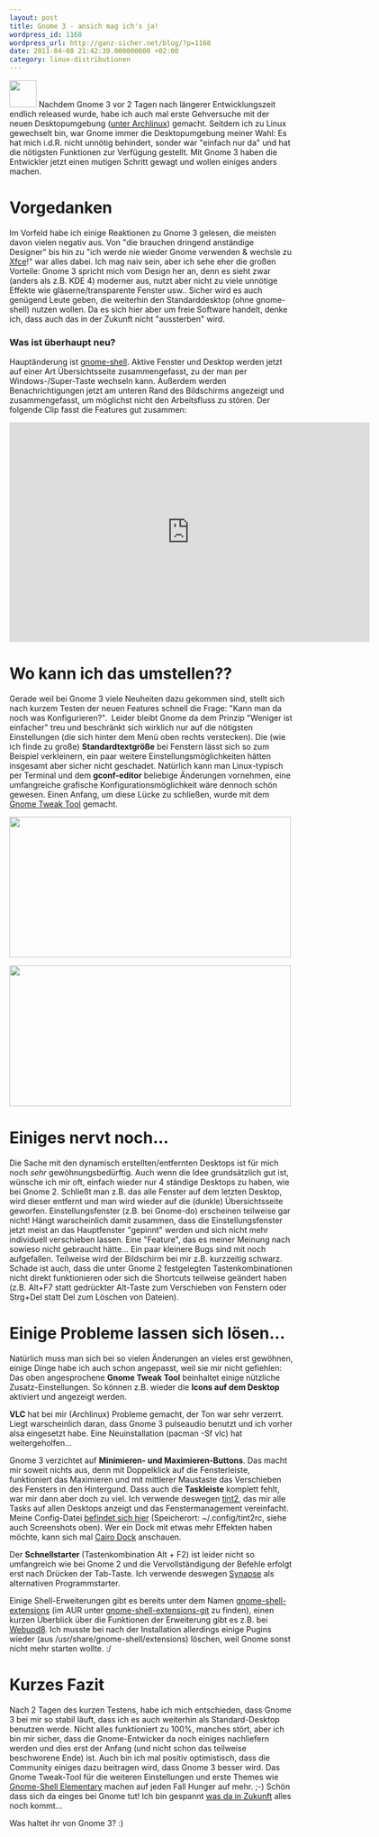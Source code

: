 ```yaml
---
layout: post
title: Gnome 3 - ansich mag ich's ja!
wordpress_id: 1168
wordpress_url: http://ganz-sicher.net/blog/?p=1168
date: 2011-04-08 21:42:39.000000000 +02:00
category: linux-distributionen
---
```

<img class="lefticon" title="gnome_icon" src="{{site.url}}/wp-content/uploads/gnome_icon.png" alt="" width="48" height="48" />
Nachdem Gnome 3 vor 2 Tagen nach längerer Entwicklungszeit endlich released wurde, habe ich auch mal erste Gehversuche mit der neuen Desktopumgebung (<a href="http://www.archlinux.org/news/gnome3-in-testing/">unter Archlinux</a>) gemacht. Seitdem ich zu Linux gewechselt bin, war Gnome immer die Desktopumgebung meiner Wahl: Es hat mich i.d.R. nicht unnötig behindert, sonder war "einfach nur da" und hat die nötigsten Funktionen zur Verfügung gestellt. Mit Gnome 3 haben die Entwickler jetzt einen mutigen Schritt gewagt und wollen einiges anders machen.

<!--more-->
Vorgedanken
============
Im Vorfeld habe ich einige Reaktionen zu Gnome 3 gelesen, die meisten davon vielen negativ aus. Von "die brauchen dringend anständige Designer" bis hin zu "ich werde nie wieder Gnome verwenden &amp; wechsle zu <a href="http://www.xfce.org/">Xfce</a>!" war alles dabei. Ich mag naiv sein, aber ich sehe eher die großen Vorteile: Gnome 3 spricht mich vom Design her an, denn es sieht zwar (anders als z.B. KDE 4) moderner aus, nutzt aber nicht zu viele unnötige Effekte wie gläserne/transparente Fenster usw..
Sicher wird es auch genügend Leute geben, die weiterhin den Standarddesktop (ohne gnome-shell) nutzen wollen. Da es sich hier aber um freie Software handelt, denke ich, dass auch das in der Zukunft nicht "aussterben" wird.
<h3>Was ist überhaupt neu?</h3>
Hauptänderung ist <a href="https://live.gnome.org/GnomeShell">gnome-shell</a>. Aktive Fenster und Desktop werden jetzt auf einer Art Übersichtsseite zusammengefasst, zu der man per Windows-/Super-Taste wechseln kann. Außerdem werden Benachrichtigungen jetzt am unteren Rand des Bildschirms angezeigt und zusammengefasst, um möglichst nicht den Arbeitsfluss zu stören. Der folgende Clip fasst die Features gut zusammen:

<object style="height: 390px; width: 640px;"><param name="movie" value="http://www.youtube.com/v/SSGfS6K7pI0?version=3" /><param name="allowFullScreen" value="true" /><param name="allowScriptAccess" value="always" /><embed type="application/x-shockwave-flash" width="640" height="390" src="http://www.youtube.com/v/SSGfS6K7pI0?version=3" allowfullscreen="true" allowscriptaccess="always"></embed></object>

Wo kann ich das umstellen??
============================
Gerade weil bei Gnome 3 viele Neuheiten dazu gekommen sind, stellt sich nach kurzem Testen der neuen Features schnell die Frage: "Kann man da noch was Konfigurieren?".  Leider bleibt Gnome da dem Prinzip "Weniger ist einfacher" treu und beschränkt sich wirklich nur auf die nötigsten Einstellungen (die sich hinter dem Menü oben rechts verstecken). Die (wie ich finde zu große) <strong>Standardtextgröße</strong> bei Fenstern lässt sich so zum Beispiel verkleinern, ein paar weitere Einstellungsmöglichkeiten hätten insgesamt aber sicher nicht geschadet. Natürlich kann man Linux-typisch per Terminal und dem <strong>gconf-editor</strong> beliebige Änderungen vornehmen, eine umfangreiche grafische Konfigurationsmöglichkeit wäre dennoch schön gewesen. Einen Anfang, um diese Lücke zu schließen, wurde mit dem <a href="https://live.gnome.org/GnomeTweakTool">Gnome Tweak Tool</a> gemacht.


<a href="{{site.url}}/wp-content/uploads/gnome_screen1.jpg"><img class="borderimg centered" title="gnome_screen1" src="{{site.url}}/wp-content/uploads/gnome_screen1.jpg" alt="" width="500" height="250" /></a>

<a href="{{site.url}}/wp-content/uploads/gnome_screen2.jpg"> <img class="borderimg centered" title="gnome_screen2" src="{{site.url}}/wp-content/uploads/gnome_screen2.jpg" alt="" width="500" height="250" /></a>

Einiges nervt noch...
======================
Die Sache mit den dynamisch erstellten/entfernten Desktops ist für  mich noch *sehr* gewöhnungsbedürftig. Auch wenn die Idee grundsätzlich  gut ist, wünsche ich mir oft, einfach wieder nur 4 ständige Desktops zu  haben, wie bei Gnome 2. Schließt man z.B. das alle Fenster auf dem  letzten Desktop, wird dieser entfernt und man wird wieder auf die  (dunkle) Übersichtsseite geworfen.
Einstellungsfenster (z.B. bei Gnome-do) erscheinen teilweise gar  nicht! Hängt warscheinlich damit zusammen, dass die Einstellungsfenster  jetzt meist an das Hauptfenster "gepinnt" werden und sich nicht mehr  individuell verschieben lassen. Eine "Feature", das es meiner Meinung  nach sowieso nicht gebraucht hätte...
Ein paar kleinere Bugs sind mit noch aufgefallen. Teilweise wird der Bildschirm bei mir z.B. kurzzeitig schwarz. Schade ist auch, dass die unter Gnome 2 festgelegten Tastenkombinationen nicht direkt funktionieren oder sich die Shortcuts teilweise geändert haben (z.B. Alt+F7 statt gedrückter Alt-Taste zum Verschieben von Fenstern oder Strg+Del statt Del zum Löschen von Dateien).

Einige Probleme lassen sich lösen...
======================================
Natürlich muss man sich bei so vielen Änderungen an vieles erst gewöhnen, einige Dinge habe ich auch schon angepasst, weil sie mir nicht gefiehlen:
Das oben angesprochene <strong>Gnome Tweak Tool</strong> beinhaltet einige nützliche Zusatz-Einstellungen. So können z.B. wieder die <strong>Icons auf dem Desktop</strong> aktiviert und angezeigt werden.

**VLC** hat bei mir (Archlinux) Probleme gemacht, der Ton war sehr verzerrt. Liegt warscheinlich daran, dass Gnome 3 pulseaudio benutzt und ich vorher alsa eingesetzt habe. Eine Neuinstallation (pacman -Sf vlc) hat weitergeholfen...

Gnome 3 verzichtet auf **Minimieren- und Maximieren-Buttons**. Das macht mir soweit nichts aus, denn mit Doppelklick auf die Fensterleiste, funktioniert das Maximieren und mit mittlerer Maustaste das Verschieben des Fensters in den Hintergund. Dass auch die <strong>Taskleiste</strong> komplett fehlt, war mir dann aber doch zu viel. Ich verwende deswegen <a href="http://code.google.com/p/tint2/">tint2</a>, das mir alle Tasks auf allen Desktops anzeigt und das Fenstermanagement vereinfacht. Meine Config-Datei <a href="http://www.ganz-sicher.net/sonstiges/configs/tint2rc">befindet sich hier</a> (Speicherort: ~/.config/tint2rc, siehe auch Screenshots oben). Wer ein Dock mit etwas mehr Effekten haben möchte, kann sich mal <a href="http://www.glx-dock.org/">Cairo Dock</a> anschauen.

Der <strong>Schnellstarter</strong> (Tastenkombination Alt + F2) ist leider nicht so umfangreich wie bei Gnome 2 und die Vervollständigung der Befehle erfolgt erst nach Drücken der Tab-Taste. Ich verwende deswegen <a href="http://mhr3.blogspot.com/2010/11/introducing-synapse-acetylcholine.html">Synapse</a> als alternativen Programmstarter.

Einige Shell-Erweiterungen gibt es bereits unter dem Namen <a href="https://live.gnome.org/GnomeShell/Extensions">gnome-shell-extensions</a> (im AUR unter <a href="http://aur.archlinux.org/packages.php?ID=47501">gnome-shell-extensions-git</a> zu finden), einen kurzen Überblick über die Funktionen der Erweiterung gibt es z.B. bei <a href="http://www.webupd8.org/2011/04/gnome-shell-extensions-additional.html">Webupd8</a>. Ich musste bei nach der Installation allerdings einige Pugins wieder (aus /usr/share/gnome-shell/extensions) löschen, weil Gnome sonst nicht mehr starten wollte. :/

Kurzes Fazit
=============
Nach 2 Tagen des kurzen Testens, habe ich mich entschieden, dass Gnome 3 bei mir so stabil läuft, dass ich es auch weiterhin als Standard-Desktop benutzen werde. Nicht alles funktioniert zu 100%, manches stört, aber ich bin mir sicher, dass die Gnome-Entwicker da noch einiges nachliefern werden und dies erst der Anfang (und nicht schon das teilweise beschworene Ende) ist. Auch bin ich mal positiv optimistisch, dass die Community einiges dazu beitragen wird, dass Gnome 3 besser wird. Das Gnome Tweak-Tool für die weiteren Einstellungen und erste Themes wie <a href="http://half-left.deviantart.com/art/GNOME-Shell-Elementary-Git-193232931">Gnome-Shell Elementary</a> machen auf jeden Fall Hunger auf mehr. ;-) Schön dass sich da einges bei Gnome tut! Ich bin gespannt <a href="http://www.omgubuntu.co.uk/2011/04/zeitgeist-work-towards-gnome-3-2/">was da in Zukunft</a> alles noch kommt...

Was haltet ihr von Gnome 3? :)
